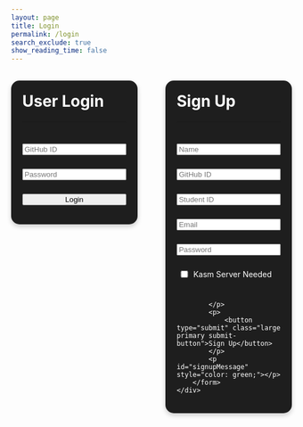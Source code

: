 ```yaml
---
layout: page
title: Login
permalink: /login
search_exclude: true
show_reading_time: false
---
```



<style>
    .submit-button {
        width: 100%;
        transition: all 0.3s ease;
        position: relative;
    }

    .login-container {
        display: flex;
        /* Use flexbox for side-by-side layout */
        justify-content: space-between;
        /* Add space between the cards */
        align-items: flex-start;
        /* Align items to the top */
        gap: 20px;
        /* Add spacing between the cards */
        flex-wrap: nowrap;
        /* Prevent wrapping of the cards */
    }

    .login-card,
    .signup-card {
        flex: 1 1 calc(50% - 20px);
        max-width: 45%;
        box-sizing: border-box;
        background: #1e1e1e;
        border-radius: 15px;
        box-shadow: 0 4px 8px rgba(0, 0, 0, 0.2);
        padding: 20px;
        color: white;
        overflow: hidden;
    }

    .login-card h1,
    .signup-card h1 {
        margin-top: 0px; /* Reduced the top margin */
        margin-bottom: 20px; /* Keep the bottom margin for spacing */
    }

    .form-group {
        position: relative;
        margin-bottom: 1.5rem;
    }

    input {
        width: 100%;
        box-sizing: border-box;
    }

    .switch {
        display: inline-flex;
        align-items: center;
        padding-bottom: 1.5rem;
    }

    .toggle {
        margin-right: 10px;
    }
</style>
<br>
<div class="login-container">
    <!-- Python Login Form -->
    <div class="login-card">
        <h1 id="pythonTitle">User Login</h1>
        <hr>
        <form id="pythonForm" onsubmit="loginBoth(event);">
            <div class="form-group" style="padding-top: 1.5rem;"> <!-- Added padding here -->
                <input type="text" class="smallInput" id="uid" placeholder="GitHub ID" required>
            </div>
            <div class="form-group">
                <input type="password" class="smallInput" id="password" placeholder="Password" required>
            </div>
            <p>
                <button type="submit" class="large primary submit-button">Login</button>
            </p>
            <p id="message" style="color: red;"></p>
        </form>
    </div>
    <div class="signup-card">
        <h1 id="signupTitle">Sign Up</h1>
        <hr>
        <form id="signupForm" onsubmit="signup(); return false;">
            <div class="form-group" style="padding-top: 1.5rem;"> <!-- Added padding here -->
                <input type="text" class="smallInput" id="name" placeholder="Name" required>
            </div>
            <div class="form-group">
                <input type="text" class="smallInput" id="signupUid" placeholder="GitHub ID" required>
            </div>
            <div class="form-group">
                <input type="text" class="smallInput" id="signupSid" placeholder="Student ID" required>
            </div>
            <div class="form-group">
                <input type="text" class="smallInput" id="signupEmail" placeholder="Email" required>
            </div>
            <div class="form-group">
                <input type="password" class="smallInput" id="signupPassword" placeholder="Password" required>
            </div>
            <p>
                <label class="switch">
                    <span class="toggle">
                        <input type="checkbox" name="kasmNeeded" id="kasmNeeded">
                        <span class="slider"></span>
                    </span>
                    <span class="label-text">Kasm Server Needed</span>
                </label>

            </p>
            <p>
                <button type="submit" class="large primary submit-button">Sign Up</button>
            </p>
            <p id="signupMessage" style="color: green;"></p>
        </form>
    </div>
</div>
<script type="module">
    console.log("TESTING");

    import { login, pythonURI, javaURI, fetchOptions } from '{{site.baseurl}}/assets/js/api/config.js';
    // Function to handle both Python and Java login simultaneously
    window.loginBoth = async function (event) {
        // Prevent the form from refreshing the page
        if (event) {
            event.preventDefault();
        }
    
        console.log("STARTED LOGIN PROTOCOL");
        document.getElementById("message").textContent = "Logging in...";
        document.getElementById("message").style.color = "orange";
    
        const loginButton = document.querySelector(".login-card button");
        loginButton.disabled = true;
    
        try {
            const uid = document.getElementById("uid").value;
            const password = document.getElementById("password").value;
    
            if (!uid || !password) {
                throw new Error("Please enter both GitHub ID and password");
            }
    
            // Create both login requests but don't execute yet
            const pythonLoginRequest = fetch(`${pythonURI}/api/authenticate`, {
                method: "POST",
                headers: { "Content-Type": "application/json" },
                body: JSON.stringify({ uid, password }),
                credentials: 'include'
            });
    
            const javaLoginRequest = fetch(`${javaURI}/authenticate`, {
                method: "POST",
                headers: { "Content-Type": "application/json" },
                body: JSON.stringify({ uid, password }),
                credentials: 'include'
            });
    
            // Execute both requests in parallel
            const [pythonResponse, javaResponse] = await Promise.all([
                pythonLoginRequest,
                javaLoginRequest
            ]);
    
            // Check responses
            if (!pythonResponse.ok) {
                throw new Error(`Python login failed: ${pythonResponse.status}`);
            }
    
            if (!javaResponse.ok) {
                throw new Error(`Java login failed: ${javaResponse.status}`);
            }
    
            // Both logins successful
            document.getElementById("message").textContent = "Login successful! Redirecting...";
            document.getElementById("message").style.color = "green";
    
            // Redirect to profile page
            console.log("Login successful, redirecting to profile...");
            setTimeout(() => {
                window.location.href = '{{site.baseurl}}/profile';
            }, 1000); // Short delay to show success message
    
        } catch (error) {
            console.error("Login Error:", error);
            document.getElementById("message").textContent = `Error: ${error.message}`;
            document.getElementById("message").style.color = "red";
            loginButton.disabled = false;
        }
    
        // Prevent form submission
        return false;
    };
    // Function to handle Python login
    window.pythonLogin = function () {
        const options = {
            URL: `${pythonURI}/api/authenticate`,
            callback: pythonDatabase,
            message: "message",
            method: "POST",
            cache: "no-cache",
            body: {
                uid: document.getElementById("uid").value,
                password: document.getElementById("password").value,
            }
        };
        login(options);
    }
    // Function to handle Java login
    window.javaLogin = function () {
        const options = {
            URL: `${javaURI}/authenticate`,
            callback: javaDatabase,
            message: "java-message",
            method: "POST",
            cache: "no-cache",
            body: {
                uid: document.getElementById("uid").value,
                password: document.getElementById("password").value,
            },
        };
        login(options);
    };

    

    // Function to fetch and display Python data
    function pythonDatabase() {
        // const URL = `${pythonURI}/api/id`;
        // fetch(URL, fetchOptions)
        //     .then(response => {
        //         if (!response.ok) {
        //             throw new Error(`Flask server response: ${response.status}`);
        //         }
        //         return response.json();
        //     })
        //     .then(data => {
        //         window.location.href = '{{site.baseurl}}/profile';
        //     })
        //     .catch(error => {
        //         document.getElementById("message").textContent = `Error: ${error.message}`;
        //     });
        console.log("temp disabled");
    }
    window.signup = function () {
        const signupButton = document.querySelector(".signup-card button");
        // Disable the button and change its color
        signupButton.disabled = true;
        signupButton.classList.add("disabled");

        const signupOptionsPython = {
            URL: `${pythonURI}/api/user`,
            method: "POST",
            cache: "no-cache",
            body: {
                name: document.getElementById("name").value,
                uid: document.getElementById("signupUid").value,
                email: document.getElementById("signupEmail").value,
                password: document.getElementById("signupPassword").value,
                kasm_server_needed: document.getElementById("kasmNeeded").checked,
            }
        };

        const signupOptionsJava = {
            URL: `${javaURI}/api/person/create`,
            method: "POST",
            cache: "no-cache",
            headers: new Headers({
                "Content-Type": "application/json"
            }),
            body: JSON.stringify({
                uid: document.getElementById("signupUid").value,
                sid: document.getElementById("signupSid").value,
                email: document.getElementById("signupEmail").value,
                dob: "11-01-2024",  // Static date for now, you can modify this
                name: document.getElementById("name").value,
                password: document.getElementById("signupPassword").value,
                kasmServerNeeded: document.getElementById("kasmNeeded").checked,
            })
        };

        fetch(signupOptionsJava.URL, signupOptionsJava)
            .then(response => response.json())
            .then(data => {
                if (data.success) {
                    document.getElementById("signupMessage").innerText = "Sign up successful!";
                } else {
                    document.getElementById("signupMessage").innerText = "Sign up failed: " + data.message;
                }
            })
            .catch(error => {
                document.getElementById("signupMessage").innerText = "Error: " + error.message;
                console.error('Error during signup:', error);
            });

        fetch(signupOptionsPython.URL, {
            method: signupOptionsPython.method,
            headers: {
                "Content-Type": "application/json"
            },
            body: JSON.stringify(signupOptionsPython.body)
        })
            .then(response => {
                if (!response.ok) {
                    throw new Error(`Signup failed on one or both backends: ${response.status}`);
                }
                return response.json();
            })
            .then(data => {
                document.getElementById("signupMessage").textContent = "Signup successful!";
                // Optionally redirect to login page or handle as needed
                // window.location.href = '{{site.baseurl}}/profile';
            })
            .catch(error => {
                console.error("Signup Error:", error);
                document.getElementById("signupMessage").textContent = `Signup Error: ${error.message}`;
                // Re-enable the button if there is an error
                signupButton.disabled = false;
                signupButton.style.backgroundColor = ''; // Reset to default color
            });
    }



    // Function to fetch and display Java data
    function javaDatabase() {
        const URL = `${javaURI}/api/person/get`;
        const loginForm = document.getElementById('javaForm');
        const dataTable = document.getElementById('javaTable');
        const dataButton = document.getElementById('javaButton');
        const resultContainer = document.getElementById("javaResult");
        resultContainer.innerHTML = '';

        fetch(URL, fetchOptions)
            .then(response => {
                if (!response.ok) {
                    throw new Error(`Spring server response: ${response.status}`);
                }
                return response.json();
            })
            .then(data => {
                // Check if email ends with "@gmail.com" and prompt user to update profile
                if (data.email === `${data.uid}@gmail.com`) {
                    alert('You need to update your name and email in the profile page to complete account setup.');
                }

                loginForm.style.display = 'none';
                dataTable.style.display = 'block';
                dataButton.style.display = 'block';

                const tr = document.createElement("tr");
                const name = document.createElement("td");
                const ghid = document.createElement("td");
                const id = document.createElement("td");
                const age = document.createElement("td");
                const roles = document.createElement("td");

                name.textContent = data.name;
                ghid.textContent = data.uid;
                //store ghid in localStorage
                localStorage.setItem("ghid", data.uid);
                id.textContent = data.email;
                age.textContent = data.age;
                roles.textContent = data.roles.map(role => role.name).join(', ');

                tr.appendChild(name);
                tr.appendChild(ghid);
                tr.appendChild(id);
                tr.appendChild(age);
                tr.appendChild(roles);
                resultContainer.appendChild(tr);

                // Redirect to the student calendar after successful data fetch
                sessionStorage.setItem("loggedIn", "true");
                setTimeout(() => {
                    window.location.href = "{{ site.baseurl }}/profile";
                }, 5000);
            })
            .catch(error => {
                console.error("Java Database Error:", error);
                const errorMsg = `Java Database Error: ${error.message}`;
                const tr = document.createElement("tr");
                const td = document.createElement("td");
                td.textContent = errorMsg;
                td.colSpan = 4;
                tr.appendChild(td);
                resultContainer.appendChild(tr);
            });
    }
</script>
